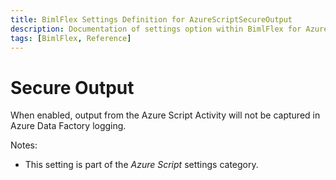 ```yaml
---
title: BimlFlex Settings Definition for AzureScriptSecureOutput
description: Documentation of settings option within BimlFlex for AzureScriptSecureOutput
tags: [BimlFlex, Reference]
---
```


# Secure Output

When enabled, output from the Azure Script Activity will not be captured in Azure Data Factory logging.

Notes:

* This setting is part of the *Azure Script* settings category.

